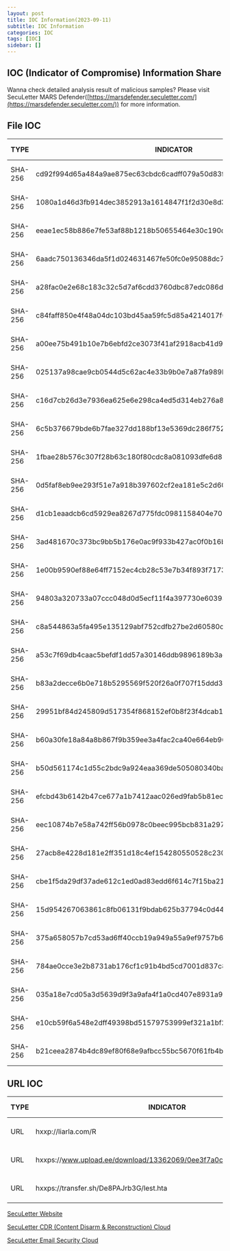 ```yaml
---
layout: post
title: IOC Information(2023-09-11)
subtitle: IOC Information
categories: IOC
tags: [IOC]
sidebar: []
---
```


## **IOC (Indicator of Compromise) Information Share**

Wanna check detailed analysis result of malicious samples? Please visit SecuLetter MARS Defender([https://marsdefender.seculetter.com/](https://marsdefender.seculetter.com/)) for more information.

## File IOC

| TYPE | INDICATOR | Analysis Report |
| --- | --- | --- |
| SHA-256 | cd92f994d65a484a9ae875ec63cbdc6cadff079a50d83f52924038cbe7752395 | [MARS DEFENDER REPORT](https://marsdefender.seculetter.com/?hash=cd92f994d65a484a9ae875ec63cbdc6cadff079a50d83f52924038cbe7752395) |
| SHA-256 | 1080a1d46d3fb914dec3852913a1614847f1f2d30e8d3180a7f4355a448cb478 | [MARS DEFENDER REPORT](https://marsdefender.seculetter.com/?hash=1080a1d46d3fb914dec3852913a1614847f1f2d30e8d3180a7f4355a448cb478) |
| SHA-256 | eeae1ec58b886e7fe53af88b1218b50655464e30c190d02a66afa94c8a7b99bf | [MARS DEFENDER REPORT](https://marsdefender.seculetter.com/?hash=eeae1ec58b886e7fe53af88b1218b50655464e30c190d02a66afa94c8a7b99bf) |
| SHA-256 | 6aadc750136346da5f1d024631467fe50fc0e95088dc7181e8f7d61e4a6c5087 | [MARS DEFENDER REPORT](https://marsdefender.seculetter.com/?hash=6aadc750136346da5f1d024631467fe50fc0e95088dc7181e8f7d61e4a6c5087) |
| SHA-256 | a28fac0e2e68c183c32c5d7af6cdd3760dbc87edc086dc352f24e3ca027ccd14 | [MARS DEFENDER REPORT](https://marsdefender.seculetter.com/?hash=a28fac0e2e68c183c32c5d7af6cdd3760dbc87edc086dc352f24e3ca027ccd14) |
| SHA-256 | c84faff850e4f48a04dc103bd45aa59fc5d85a4214017f05eeac2ecf4c14861d | [MARS DEFENDER REPORT](https://marsdefender.seculetter.com/?hash=c84faff850e4f48a04dc103bd45aa59fc5d85a4214017f05eeac2ecf4c14861d) |
| SHA-256 | a00ee75b491b10e7b6ebfd2ce3073f41af2918acb41d9fead851e63d4001b876 | [MARS DEFENDER REPORT](https://marsdefender.seculetter.com/?hash=a00ee75b491b10e7b6ebfd2ce3073f41af2918acb41d9fead851e63d4001b876) |
| SHA-256 | 025137a98cae9cb0544d5c62ac4e33b9b0e7a87fa989bc88a0ed8e6613dab2b2 | [MARS DEFENDER REPORT](https://marsdefender.seculetter.com/?hash=025137a98cae9cb0544d5c62ac4e33b9b0e7a87fa989bc88a0ed8e6613dab2b2) |
| SHA-256 | c16d7cb26d3e7936ea625e6e298ca4ed5d314eb276a8476f992141b560d23a35 | [MARS DEFENDER REPORT](https://marsdefender.seculetter.com/?hash=c16d7cb26d3e7936ea625e6e298ca4ed5d314eb276a8476f992141b560d23a35) |
| SHA-256 | 6c5b376679bde6b7fae327dd188bf13e5369dc286f7523cf8991a9d5848db545 | [MARS DEFENDER REPORT](https://marsdefender.seculetter.com/?hash=6c5b376679bde6b7fae327dd188bf13e5369dc286f7523cf8991a9d5848db545) |
| SHA-256 | 1fbae28b576c307f28b63c180f80cdc8a081093dfe6d83f58ea1e688839e8db7 | [MARS DEFENDER REPORT](https://marsdefender.seculetter.com/?hash=1fbae28b576c307f28b63c180f80cdc8a081093dfe6d83f58ea1e688839e8db7) |
| SHA-256 | 0d5faf8eb9ee293f51e7a918b397602cf2ea181e5c2d60ab4d9d1db40fdc0716 | [MARS DEFENDER REPORT](https://marsdefender.seculetter.com/?hash=0d5faf8eb9ee293f51e7a918b397602cf2ea181e5c2d60ab4d9d1db40fdc0716) |
| SHA-256 | d1cb1eaadcb6cd5929ea8267d775fdc0981158404e707e1173182e54609859fd | [MARS DEFENDER REPORT](https://marsdefender.seculetter.com/?hash=d1cb1eaadcb6cd5929ea8267d775fdc0981158404e707e1173182e54609859fd) |
| SHA-256 | 3ad481670c373bc9bb5b176e0ac9f933b427ac0f0b16bee5c232844c4a9f83ac | [MARS DEFENDER REPORT](https://marsdefender.seculetter.com/?hash=3ad481670c373bc9bb5b176e0ac9f933b427ac0f0b16bee5c232844c4a9f83ac) |
| SHA-256 | 1e00b9590ef88e64ff7152ec4cb28c53e7b34f893f7173d98fd9934ab857e0f7 | [MARS DEFENDER REPORT](https://marsdefender.seculetter.com/?hash=1e00b9590ef88e64ff7152ec4cb28c53e7b34f893f7173d98fd9934ab857e0f7) |
| SHA-256 | 94803a320733a07ccc048d0d5ecf11f4a397730e60393f3e7c30c4a5983cda13 | [MARS DEFENDER REPORT](https://marsdefender.seculetter.com/?hash=94803a320733a07ccc048d0d5ecf11f4a397730e60393f3e7c30c4a5983cda13) |
| SHA-256 | c8a544863a5fa495e135129abf752cdfb27be2d60580c7be50b66f1423e677ea | [MARS DEFENDER REPORT](https://marsdefender.seculetter.com/?hash=c8a544863a5fa495e135129abf752cdfb27be2d60580c7be50b66f1423e677ea) |
| SHA-256 | a53c7f69db4caac5befdf1dd57a30146ddb9896189b3ad7625e2b925c40110b3 | [MARS DEFENDER REPORT](https://marsdefender.seculetter.com/?hash=a53c7f69db4caac5befdf1dd57a30146ddb9896189b3ad7625e2b925c40110b3) |
| SHA-256 | b83a2decce6b0e718b5295569f520f26a0f707f15ddd325c13bb1d8f19cac4d4 | [MARS DEFENDER REPORT](https://marsdefender.seculetter.com/?hash=b83a2decce6b0e718b5295569f520f26a0f707f15ddd325c13bb1d8f19cac4d4) |
| SHA-256 | 29951bf84d245809d517354f868152ef0b8f23f4dcab12deff26ec5c52ca220e | [MARS DEFENDER REPORT](https://marsdefender.seculetter.com/?hash=29951bf84d245809d517354f868152ef0b8f23f4dcab12deff26ec5c52ca220e) |
| SHA-256 | b60a30fe18a84a8b867f9b359ee3a4fac2ca40e664eb9661bc58b0f87279385b | [MARS DEFENDER REPORT](https://marsdefender.seculetter.com/?hash=b60a30fe18a84a8b867f9b359ee3a4fac2ca40e664eb9661bc58b0f87279385b) |
| SHA-256 | b50d561174c1d55c2bdc9a924eaa369de505080340ba10bb61dd659bc1977423 | [MARS DEFENDER REPORT](https://marsdefender.seculetter.com/?hash=b50d561174c1d55c2bdc9a924eaa369de505080340ba10bb61dd659bc1977423) |
| SHA-256 | efcbd43b6142b47ce677a1b7412aac026ed9fab5b81ec60a9f1154086a769015 | [MARS DEFENDER REPORT](https://marsdefender.seculetter.com/?hash=efcbd43b6142b47ce677a1b7412aac026ed9fab5b81ec60a9f1154086a769015) |
| SHA-256 | eec10874b7e58a742ff56b0978c0beec995bcb831a297090764f53f3d439aac1 | [MARS DEFENDER REPORT](https://marsdefender.seculetter.com/?hash=eec10874b7e58a742ff56b0978c0beec995bcb831a297090764f53f3d439aac1) |
| SHA-256 | 27acb8e4228d181e2ff351d18c4ef154280550528c2305449a2862acb6572e46 | [MARS DEFENDER REPORT](https://marsdefender.seculetter.com/?hash=27acb8e4228d181e2ff351d18c4ef154280550528c2305449a2862acb6572e46) |
| SHA-256 | cbe1f5da29df37ade612c1ed0ad83edd6f614c7f15ba2174085a51773c1e86a6 | [MARS DEFENDER REPORT](https://marsdefender.seculetter.com/?hash=cbe1f5da29df37ade612c1ed0ad83edd6f614c7f15ba2174085a51773c1e86a6) |
| SHA-256 | 15d954267063861c8fb06131f9bdab625b37794c0d4413c4483fd71cc3d4c188 | [MARS DEFENDER REPORT](https://marsdefender.seculetter.com/?hash=15d954267063861c8fb06131f9bdab625b37794c0d4413c4483fd71cc3d4c188) |
| SHA-256 | 375a658057b7cd53ad6ff40ccb19a949a55a9ef9757b6add79f8db9f89e2935a | [MARS DEFENDER REPORT](https://marsdefender.seculetter.com/?hash=375a658057b7cd53ad6ff40ccb19a949a55a9ef9757b6add79f8db9f89e2935a) |
| SHA-256 | 784ae0cce3e2b8731ab176cf1c91b4bd5cd7001d837c8ee94095b9a1309c0c1e | [MARS DEFENDER REPORT](https://marsdefender.seculetter.com/?hash=784ae0cce3e2b8731ab176cf1c91b4bd5cd7001d837c8ee94095b9a1309c0c1e) |
| SHA-256 | 035a18e7cd05a3d5639d9f3a9afa4f1a0cd407e8931a9d74c77c713b7e3d512b | [MARS DEFENDER REPORT](https://marsdefender.seculetter.com/?hash=035a18e7cd05a3d5639d9f3a9afa4f1a0cd407e8931a9d74c77c713b7e3d512b) |
| SHA-256 | e10cb59f6a548e2dff49398bd51579753999ef321a1bf2d8c9dc6f48582dfc19 | [MARS DEFENDER REPORT](https://marsdefender.seculetter.com/?hash=e10cb59f6a548e2dff49398bd51579753999ef321a1bf2d8c9dc6f48582dfc19) |
| SHA-256 | b21ceea2874b4dc89ef80f68e9afbcc55bc5670f61fb4b9e99f18a5933c665ae | [MARS DEFENDER REPORT](https://marsdefender.seculetter.com/?hash=b21ceea2874b4dc89ef80f68e9afbcc55bc5670f61fb4b9e99f18a5933c665ae) |


## URL IOC

| TYPE | INDICATOR | Analysis Report |
| --- | --- | --- |
| URL | hxxp://liarla.com/R | [MARS DEFENDER REPORT](https://marsdefender.seculetter.com/?hash=025137a98cae9cb0544d5c62ac4e33b9b0e7a87fa989bc88a0ed8e6613dab2b2) |
| URL | hxxps://www.upload.ee/download/13362069/0ee3f7a0c923198f3f7a/putty.hta | [MARS DEFENDER REPORT](https://marsdefender.seculetter.com/?hash=1fbae28b576c307f28b63c180f80cdc8a081093dfe6d83f58ea1e688839e8db7) |
| URL | hxxps://transfer.sh/De8PAJrb3G/lest.hta | [MARS DEFENDER REPORT](https://marsdefender.seculetter.com/?hash=c8a544863a5fa495e135129abf752cdfb27be2d60580c7be50b66f1423e677ea) |


[SecuLetter Website](https://global.seculetter.com/)

[SecuLetter CDR (Content Disarm & Reconstruction) Cloud](https://aws.amazon.com/marketplace/pp/prodview-rojjj6xvqijfk)

[SecuLetter Email Security Cloud](https://aws.amazon.com/marketplace/pp/prodview-ndwijdxk7iobk)